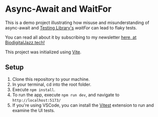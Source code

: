 # Async-Await and WaitFor

This is a demo project illustrating how misuse and misunderstanding of async-await and [Testing Library's](https://testing-library.com/docs/dom-testing-library/api-async/#waitfor) _waitFor_ can lead to flaky tests.

You can read all about it by subscribing to my newsletter [here, at BiodigitalJazz.tech!](https://www.biodigitaljazz.tech/)

This project was initialized using [Vite](https://vitejs.dev/).

## Setup

1. Clone this repository to your machine.
2. In your terminal, cd into the root folder.
3. Execute `npm install`.
4. To run the app, execute `npm run dev`, and navigate to `http://localhost:5173/`
5. If you're using VSCode, you can install the [Vitest](https://marketplace.visualstudio.com/items?itemName=vitest.explorer) extension to run and examine the UI tests.